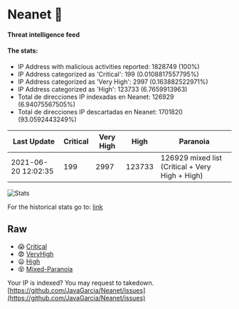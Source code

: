 # Neanet :hocho:
#### Threat intelligence feed
#### The stats:

- IP Address with malicious activities reported: 1828749 (100%)
- IP Address categorized as 'Critical':  199 (0.0108817557795%)
- IP Address categorized as 'Very High':  2997 (0.163882522971%)
- IP Address categorized as 'High':  123733 (6.7659913963)
- Total de direcciones IP indexadas en Neanet:  126929 (6.94075567505%)
- Total de direcciones IP descartadas en Neanet:  1701820 (93.0592443249%)

| Last Update | Critical | Very High | High | Paranoia |
| --- | --- | --- | --- | --- |
| 2021-06-20 12:02:35 | 199 | 2997 | 123733 | 126929 mixed list (Critical + Very High + High)|

![Stats](https://docs.google.com/spreadsheets/d/e/2PACX-1vSnaNMIXVabIpDJjufMlzH7poXnshF3mgd8Is1g9ytUEzVsP5my4Trn8f-xkoLLQ38xpL3HtmUexLo6/pubchart?oid=501124687&format=image)

For the historical stats go to: [link](/stats.csv)
## Raw
- :scream: [Critical](https://raw.githubusercontent.com/JavaGarcia/Neanet/master/blacklists/neanet_critical.txt)
- :fearful: [VeryHigh](https://raw.githubusercontent.com/JavaGarcia/Neanet/master/blacklists/neanet_veryHigh.txtt)
- :frowning: [High](https://raw.githubusercontent.com/JavaGarcia/Neanet/master/blacklists/neanet_high.txt)
- :dizzy_face: [Mixed-Paranoia](https://raw.githubusercontent.com/JavaGarcia/Neanet/master/blacklists/neanet_all.txt)


Your IP is indexed? You may request to takedown. [https://github.com/JavaGarcia/Neanet/issues](https://github.com/JavaGarcia/Neanet/issues)










































































































































































































































































































































































































































































































































































































































































































































































































































































































































































































































































































































































































































































































































































































































































































































































































































































































































































































































































































































































































































































































































































































































































































































































































































































































































































































































































































































































































































































































































































































































































































































































































































































































































































































































































































































































































































































































































































































































































































































































































































































































































































































































































































































































































































































































































































































































































































































































































































































































































































































































































































































































































































































































































































































































































































































































































































































































































































































































































































































































































































































































































































































































































































































































































































































































































































































































































































































































































































































































































































































































































































































































































































































































